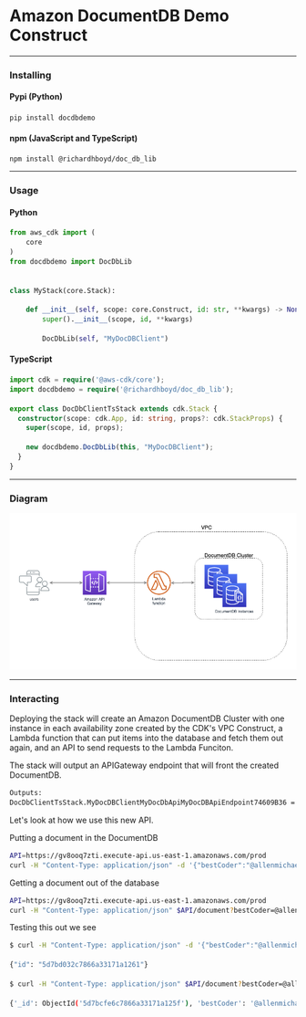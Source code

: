# Amazon DocumentDB Demo Construct
---

### Installing
#### Pypi (Python)
`pip install docdbdemo`

#### npm (JavaScript and TypeScript)
`npm install @richardhboyd/doc_db_lib`

---

### Usage
#### Python
```python
from aws_cdk import (
    core
)
from docdbdemo import DocDbLib


class MyStack(core.Stack):

    def __init__(self, scope: core.Construct, id: str, **kwargs) -> None:
        super().__init__(scope, id, **kwargs)

        DocDbLib(self, "MyDocDBClient")
```

#### TypeScript
```typescript
import cdk = require('@aws-cdk/core');
import docdbdemo = require('@richardhboyd/doc_db_lib');

export class DocDbClientTsStack extends cdk.Stack {
  constructor(scope: cdk.App, id: string, props?: cdk.StackProps) {
    super(scope, id, props);

    new docdbdemo.DocDbLib(this, "MyDocDBClient");
  }
}
```
---
### Diagram
![](https://raw.githubusercontent.com/CDK-User-Group/DocumentDBDemo/master/packages/DocumentDBDemo/diagram.png)

---
### Interacting
Deploying the stack will create an Amazon DocumentDB Cluster with one instance in each availability zone created by the CDK's VPC Construct, a Lambda function that can put items into the database and fetch them out again, and an API to send requests to the Lambda Funciton.

The stack will output an APIGateway endpoint that will front the created DocumentDB.

```bash
Outputs:
DocDbClientTsStack.MyDocDBClientMyDocDbApiMyDocDBApiEndpoint74609B36 = https://gv8ooq7zti.execute-api.us-east-1.amazonaws.com/prod/

```

Let's look at how we use this new API.

Putting a document in the DocumentDB
```bash
API=https://gv8ooq7zti.execute-api.us-east-1.amazonaws.com/prod
curl -H "Content-Type: application/json" -d '{"bestCoder":"@allenmichael", "worstCoder":"singledigit"}' -X POST $API/document
```

Getting a document out of the database
```bash
API=https://gv8ooq7zti.execute-api.us-east-1.amazonaws.com/prod
curl -H "Content-Type: application/json" $API/document?bestCoder=@allenmichael
```

Testing this out we see
```bash
$ curl -H "Content-Type: application/json" -d '{"bestCoder":"@allenmichael", "worstCoder":"@singledigit"}' -X POST $API/document

{"id": "5d7bd032c7866a33171a1261"}

$ curl -H "Content-Type: application/json" $API/document?bestCoder=@allenmichael

{'_id': ObjectId('5d7bcfe6c7866a33171a125f'), 'bestCoder': '@allenmichael', 'worstCoder': '@singledigit'}
```

